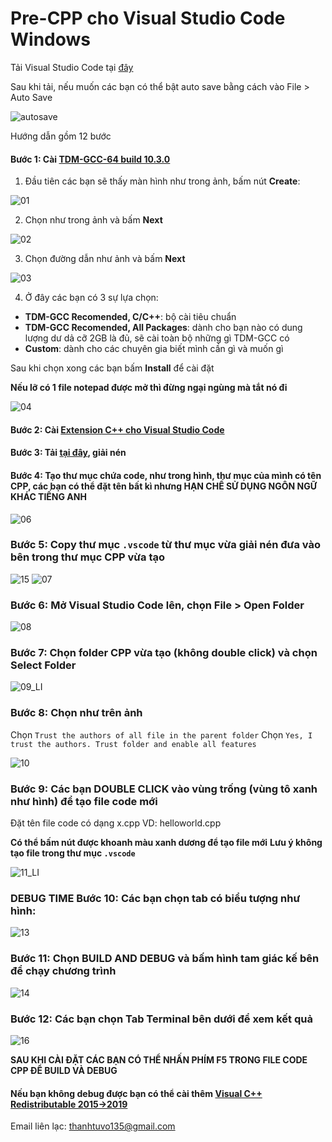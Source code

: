 # Pre-CPP cho Visual Studio Code Windows

Tải Visual Studio Code tại [đây](https://code.visualstudio.com/download)

Sau khi tải, nếu muốn các bạn có thể bật auto save bằng cách vào File > Auto Save

![autosave](https://user-images.githubusercontent.com/48942146/139658430-14abf90b-1116-45cc-b0a5-69e34bac6587.png)

Hướng dẫn gồm 12 bước

#### Bước 1: Cài [TDM-GCC-64 build 10.3.0](https://github.com/jmeubank/tdm-gcc/releases/download/v10.3.0-tdm64-2/tdm64-gcc-10.3.0-2.exe)

1. Đầu tiên các bạn sẽ thấy màn hình như trong ảnh, bấm nút **Create**:

![01](https://user-images.githubusercontent.com/48942146/134608773-f921ff61-9f9d-478a-b083-a2ecbc589a5b.png)

2. Chọn như trong ảnh và bấm **Next**

![02](https://user-images.githubusercontent.com/48942146/134609522-90d0f468-6361-421f-b624-4d69c79ab015.png)

3. Chọn đường dẫn như ảnh và bấm **Next**

![03](https://user-images.githubusercontent.com/48942146/134609585-85bc8212-757b-436d-be4a-90727ce3c88f.png)

4. Ở đây các bạn có 3 sự lựa chọn:

- **TDM-GCC Recomended, C/C++**: bộ cài tiêu chuẩn
- **TDM-GCC Recomended, All Packages**: dành cho bạn nào có dung lượng dư dả cỡ 2GB là đủ, sẽ cài toàn bộ những gì TDM-GCC có
- **Custom**: dành cho các chuyên gia biết mình cần gì và muốn gì

Sau khi chọn xong các bạn bấm **Install** để cài đặt

**Nếu lỡ có 1 file notepad được mở thì đừng ngại ngùng mà tắt nó đi**

![04](https://user-images.githubusercontent.com/48942146/134611361-4b02eee3-1698-4a9d-8c2a-a3f0818d78f8.png)

#### Bước 2: Cài [Extension C++ cho Visual Studio Code](https://marketplace.visualstudio.com/items?itemName=ms-vscode.cpptools)
#### Bước 3: Tải [tại đây](https://github.com/Noboroto/Pre-CPP/archive/refs/heads/master.zip), giải nén
#### Bước 4: Tạo thư mục chứa code, như trong hình, thư mục của mình có tên CPP, các bạn có thể đặt tên bất kì nhưng **HẠN CHẾ SỬ DỤNG NGÔN NGỮ KHÁC TIẾNG ANH**

![06](https://user-images.githubusercontent.com/48942146/135854262-e12047dd-7d0d-4252-86e6-ec69718f3812.png)

### Bước 5: Copy thư mục `.vscode` từ thư mục vừa giải nén đưa vào bên trong thư mục CPP vừa tạo

![15](https://user-images.githubusercontent.com/48942146/135854947-6471e889-907d-4fcc-830e-5dec2cae6590.png)
![07](https://user-images.githubusercontent.com/48942146/135854976-6e7c33f5-af1d-4251-927d-2ae1be939e0d.png)

### Bước 6: Mở Visual Studio Code lên, chọn File > Open Folder

![08](https://user-images.githubusercontent.com/48942146/135856096-ed76a69e-d6f2-4154-a632-5de1be2ba445.png)

### Bước 7: Chọn folder CPP vừa tạo (không double click) và chọn Select Folder

![09_LI](https://user-images.githubusercontent.com/48942146/135856330-46f8837e-5f1b-499f-96f0-a7d7d7c2fbfc.jpg)

### Bước 8: Chọn như trên ảnh 
Chọn `Trust the authors of all file in the parent folder`
Chọn `Yes, I trust the authors. Trust folder and enable all features`

![10](https://user-images.githubusercontent.com/48942146/135856685-d77e3f77-ff9a-4d9d-8e91-4e0100301117.png)

### Bước 9: Các bạn DOUBLE CLICK vào vùng trống (vùng tô xanh như hình) để tạo file code mới
Đặt tên file code có dạng x.cpp
VD: helloworld.cpp

**Có thể bấm nút được khoanh màu xanh dương để tạo file mới**
**Lưu ý không tạo file trong thư mục `.vscode`**

![11_LI](https://user-images.githubusercontent.com/48942146/135857823-78577227-6aaf-4ba4-bcb4-a999d42153e8.jpg)

### DEBUG TIME Bước 10: Các bạn chọn tab có biểu tượng như hình:

![13](https://user-images.githubusercontent.com/48942146/135857384-9be86db4-6157-42bc-8edd-0cbde34d0a89.png)

### Bước 11: Chọn BUILD AND DEBUG và bấm hình tam giác kế bên để chạy chương trình

![14](https://user-images.githubusercontent.com/48942146/135857487-6465db2f-708b-4ef9-8e16-b14eb23856cc.png)

### Bước 12: Các bạn chọn Tab Terminal bên dưới để xem kết quả

![16](https://user-images.githubusercontent.com/48942146/135867962-6060c1f6-9321-4ce7-a26e-e7c8e4fcd516.png)

**SAU KHI CÀI ĐẶT CÁC BẠN CÓ THỂ NHẤN PHÍM F5 TRONG FILE CODE CPP ĐỂ BUILD VÀ DEBUG** 

#### Nếu bạn không debug được bạn có thể cài thêm [Visual C++ Redistributable 2015->2019](https://aka.ms/vs/16/release/vc_redist.x64.exe)

Email liên lạc: thanhtuvo135@gmail.com
